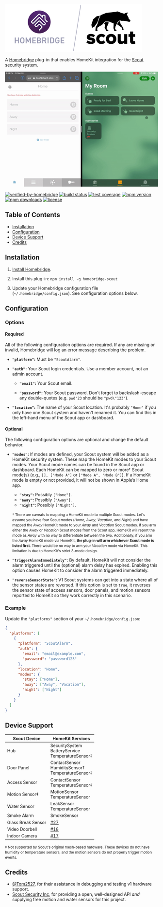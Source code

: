 ![homebridge-scout](https://raw.githubusercontent.com/BewhiskeredBard/homebridge-scout/master/logo.png)

A [Homebridge](https://homebridge.io/) plug-in that enables HomeKit integration for the [Scout](https://scoutalarm.com/) security system.

![demo](https://raw.githubusercontent.com/BewhiskeredBard/homebridge-scout/master/demo.gif)

[![verified-by-homebridge](https://badgen.net/badge/homebridge/verified/purple)](https://github.com/homebridge/homebridge/wiki/Verified-Plugins)
[![build status](https://img.shields.io/github/workflow/status/BewhiskeredBard/homebridge-scout/Build)](https://github.com/BewhiskeredBard/homebridge-scout/actions?query=workflow%3ABuild)
[![test coverage](https://img.shields.io/codecov/c/github/BewhiskeredBard/homebridge-scout)](https://codecov.io/gh/BewhiskeredBard/homebridge-scout)
[![npm version](https://img.shields.io/npm/v/homebridge-scout)](https://npmjs.com/package/homebridge-scout)
[![npm downloads](https://img.shields.io/npm/dw/homebridge-scout)](https://npmjs.com/package/homebridge-scout)
[![license](https://img.shields.io/npm/l/homebridge-scout)](https://npmjs.com/package/homebridge-scout)

## Table of Contents

* [Installation](#installation)
* [Configuration](#configuration)
* [Device Support](#device-support)
* [Credits](#credits)

## Installation

1. [Install Homebridge](https://www.npmjs.com/package/homebridge#installation).

2. Install this plug-in: `npm install -g homebridge-scout`

3. Update your Homebridge configuration file (`~/.homebridge/config.json`). See configuration options below.

## Configuration

### Options

#### Required

All of the following configuration options are required. If any are missing or invalid, Homebridge will log an error message describing the problem.

* **`"platform"`:** Must be `"ScoutAlarm"`.

* **`"auth"`:** Your Scout login credentials. Use a member account, not an admin account.

  * **`"email"`:** Your Scout email.

  * **`"password"`:** Your Scout password. Don't forget to backslash-escape any double-quotes (e.g. `pwd"23` should be `"pwd\"123"`).

* **`"location"`:** The name of your Scout location. It's probably `"Home"` if you only have one Scout system and haven't renamed it. You can find this in the left-hand menu of the Scout app or dashboard.

#### Optional

The following configuration options are optional and change the default behavior.

* **`"modes"`:** If modes are defined, your Scout system will be added as a HomeKit security system. These map the HomeKit modes to your Scout modes. Your Scout mode names can be found in the Scout app or dashboard. Each HomeKit can be mapped to zero or more† Scout mode(s) (e.g., `[], ["Mode A"]` or `["Mode A", "Mode B"]`). If a HomeKit mode is empty or not provided, it will not be shown in Apple’s Home app.

  * **`"stay"`:** Possibly `["Home"]`.
  * **`"away"`:** Possibly `["Away"]`.
  * **`"night"`:** Possibly `["Night"]`.

  <small>† There are caveats to mapping a HomeKit mode to multiple Scout modes. Let's assume you have four Scout modes (*Home*, *Away*, *Vacation*, and *Night*) and have mapped the *Away* HomeKit mode to your *Away* and *Vacation* Scout modes. If you arm either the *Away* or *Vacation* Scout modes from the Scout app, HomeKit will report the mode as *Away* with no way to differentiate between the two. Additionally, if you arm the *Away* HomeKit mode via HomeKit, **the plug-in will arm whichever Scout mode is listed first**. There would be no way to arm your *Vacation* mode via HomeKit. This limitation is due to HomeKit's strict 3-mode design.</small>

* **`"triggerAlarmImmediately"`:** By default, HomeKit will not consider the alarm triggered until the (optional) alarm delay has expired. Enabling this option causes HomeKit to consider the alarm triggered immediately.

* **`"reverseSensorState"`:** V1 Scout systems can get into a state where all of the sensor states are reversed. If this option is set to `true`, it reverses the sensor state of access sensors, door panels, and motion sensors reported to HomeKit so they work correctly in this scenario.

### Example

Update the `"platforms"` section of your `~/.homebridge/config.json`:

```json
{
  "platforms": [
    {
      "platform": "ScoutAlarm",
      "auth": {
        "email": "email@example.com",
        "password": "password123"
      },
      "location": "Home",
      "modes": {
        "stay": ["Home"],
        "away": ["Away", "Vacation"],
        "night": ["Night"]
      }
    }
  ]
}
```

## Device Support

| Scout Device       | HomeKit Services                                                     |
|--------------------|----------------------------------------------------------------------|
| Hub                | SecuritySystem<br>BatteryService<br>TemperatureSensor‡               |
| Door Panel         | ContactSensor<br>HumiditySensor‡<br>TemperatureSensor‡               |
| Access Sensor      | ContactSensor<br>TemperatureSensor‡                                  |
| Motion Sensor‡     | MotionSensor<br>TemperatureSensor                                    |
| Water Sensor       | LeakSensor<br>TemperatureSensor                                      |
| Smoke Alarm        | SmokeSensor                                                          |
| Glass Break Sensor | [#27](https://github.com/BewhiskeredBard/homebridge-scout/issues/27) |
| Video Doorbell     | [#18](https://github.com/BewhiskeredBard/homebridge-scout/issues/18) |
| Indoor Camera      | [#17](https://github.com/BewhiskeredBard/homebridge-scout/issues/17) |

<small>‡ Not supported by Scout's original mesh-based hardware. These devices do not have humidity or temperature sensors, and the motion sensors do not properly trigger motion events.</small>

## Credits

* [@Tom2527](https://github.com/Tom2527), for their assistance in debugging and testing v1 hardware support.
* [Scout Security Inc](https://www.scoutalarm.com), for providing a open, well-designed API *and* supplying free motion and water sensors for this project.

